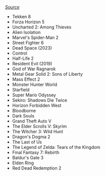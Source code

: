 [*Source*](https://www.youtube.com/watch?v=T8Kg7HzboGs)

- Tekken 8
- Forza Horizon 5
- Uncharted 2: Among Thieves
- Alien Isolation
- Marvel's Spider-Man 2
- Street Fighter 6
- Dead Space (2023)
- Control
- Half-Life 2
- Resident Evil (2019)
- God of War Ragnarok
- Metal Gear Solid 2: Sons of Liberty
- Mass Effect 2
- Monster Hunter World
- Starfield
- Super Mario Odyssey
- Sekiro: Shadows Die Twice
-  Horizon Forbidden West
-  Bloodborne
-  Dark Souls
-  Grand Theft Auto V
- The Elder Scrolls V: Skyrim
- The Witcher 3: Wild Hunt
- Dragon's Dogma 2
- The Last of Us
- The Legend of Zelda: Tears of the Kingdom
- Final Fantasy 7: Rebirth
- Baldur's Gate 3
- Elden Ring
- Red Dead Redemption 2 